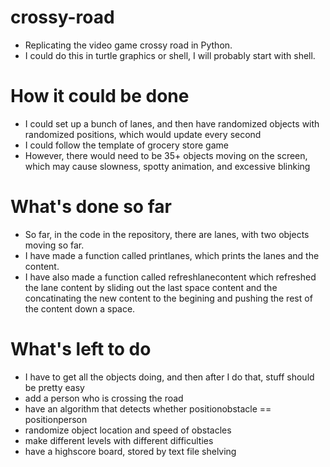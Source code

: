 # crossy-road
- Replicating the video game crossy road in Python.
- I could do this in turtle graphics or shell, I will probably start with shell.
# How it could be done
- I could set up a bunch of lanes, and then have randomized objects with randomized positions, which would update every second
- I could follow the template of grocery store game
- However, there would need to be 35+ objects moving on the screen, which may cause slowness, spotty animation, and excessive blinking
# What's done so far
- So far, in the code in the repository, there are lanes, with two objects moving so far.
- I have made a function called printlanes, which prints the lanes and the content.
- I have also made a function called refreshlanecontent which refreshed the lane content by sliding out the last space content and the concatinating the new content to the begining and pushing the rest of the content down a space.
# What's left to do
- I have to get all the objects doing, and then after I do that, stuff should be pretty easy
- add a person who is crossing the road 
- have an algorithm that detects whether positionobstacle == positionperson
- randomize object location and speed of obstacles
- make different levels with different difficulties
- have a highscore board, stored by text file shelving

